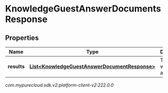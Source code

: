# KnowledgeGuestAnswerDocumentsResponse


## Properties

| Name | Type | Description | Notes |
| ------------ | ------------- | ------------- | ------------- |
| **results** | [**List&lt;KnowledgeGuestAnswerDocumentResponse&gt;**](KnowledgeGuestAnswerDocumentResponse) | The results with answers. |  [optional] |




_com.mypurecloud.sdk.v2:platform-client-v2:222.0.0_
